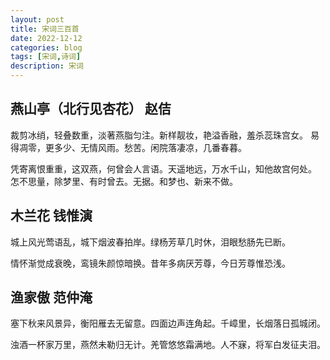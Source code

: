 ```yaml
---
layout: post
title: 宋词三百首
date: 2022-12-12
categories: blog
tags: [宋词,诗词]
description: 宋词
---
```





## 燕山亭（北行见杏花） 赵佶


裁剪冰绡，轻叠数重，淡著燕脂匀注。新样靓妆，艳溢香融，羞杀蕊珠宫女。
易得凋零，更多少、无情风雨。愁苦。闲院落凄凉，几番春暮。

凭寄离恨重重，这双燕，何曾会人言语。天遥地远，万水千山，知他故宫何处。
怎不思量，除梦里、有时曾去。无据。和梦也、新来不做。


    


## 木兰花 钱惟演

城上风光莺语乱，城下烟波春拍岸。绿杨芳草几时休，泪眼愁肠先已断。

情怀渐觉成衰晚，鸾镜朱颜惊暗换。昔年多病厌芳尊，今日芳尊惟恐浅。



## 渔家傲 范仲淹
塞下秋来风景异，衡阳雁去无留意。四面边声连角起。千嶂里，长烟落日孤城闭。

浊酒一杯家万里，燕然未勒归无计。羌管悠悠霜满地。人不寐，将军白发征夫泪。
